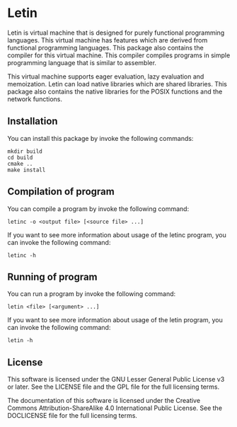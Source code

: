 # Letin

Letin is virtual machine that is designed for purely functional programming languages. This
virtual machine has features which are derived from functional programming languages. This
package also contains the compiler for this virtual machine. This compiler compiles programs in
simple programming language that is similar to assembler.

This virtual machine supports eager evaluation, lazy evaluation and memoization. Letin can load
native libraries which are shared libraries. This package also contains the native libraries
for the POSIX functions and the network functions.

## Installation

You can install this package by invoke the following commands:

    mkdir build
    cd build
    cmake ..
    make install

## Compilation of program

You can compile a program by invoke the following command: 

    letinc -o <output file> [<source file> ...]

If you want to see more information about usage of the letinc program, you can invoke the
following command:

    letinc -h

## Running of program

You can run a program by invoke the following command: 

    letin <file> [<argument> ...]

If you want to see more information about usage of the letin program, you can invoke the
following command:

    letin -h

## License

This software is licensed under the GNU Lesser General Public License v3 or later. See the
LICENSE file and the GPL file for the full licensing terms.

The documentation of this software is licensed under the Creative Commons
Attribution-ShareAlike 4.0 International Public License. See the DOCLICENSE file for the full
licensing terms.
